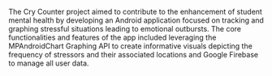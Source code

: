 The Cry Counter project aimed to contribute to the enhancement of student mental health by developing an Android 
application focused on tracking and graphing stressful situations leading to emotional outbursts. 
The core functionalities and features of the app included leveraging the MPAndroidChart Graphing API to create informative visuals depicting the 
frequency of stressors and their associated locations and Google Firebase to manage all user data.

